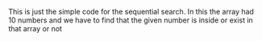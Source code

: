 This is just the simple code for the sequential search.
In this the array had 10 numbers and we have to find that the given number is inside or exist in that array or not
